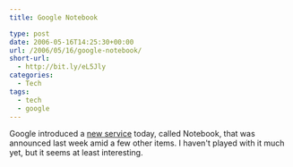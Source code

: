 ```yaml
---
title: Google Notebook

type: post
date: 2006-05-16T14:25:30+00:00
url: /2006/05/16/google-notebook/
short-url:
  - http://bit.ly/eL5Jly
categories:
  - Tech
tags:
  - tech
  - google
---
```

Google introduced a <a href="http://www.google.com/notebook/">new service</a> today, called Notebook, that was announced last week amid a few other items. I haven't played with it much yet, but it seems at least interesting.